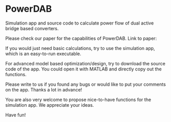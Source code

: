 # PowerDAB
Simulation app and source code to calculate power flow of dual active bridge based converters.

Please check our paper for the capabilities of PowerDAB. Link to paper:


If you would just need basic calculations, try to use the simulation app, which is an easy-to-run executable.

For advanced model based optimization/design, try to download the source code of the app. You could open it with MATLAB and directly copy out the functions.



Please write to us if you found any bugs or would like to put your comments on the app. Thanks a lot in advance!

You are also very welcome to propose nice-to-have functions for the simulation app. We appreciate your ideas.


Have fun!
